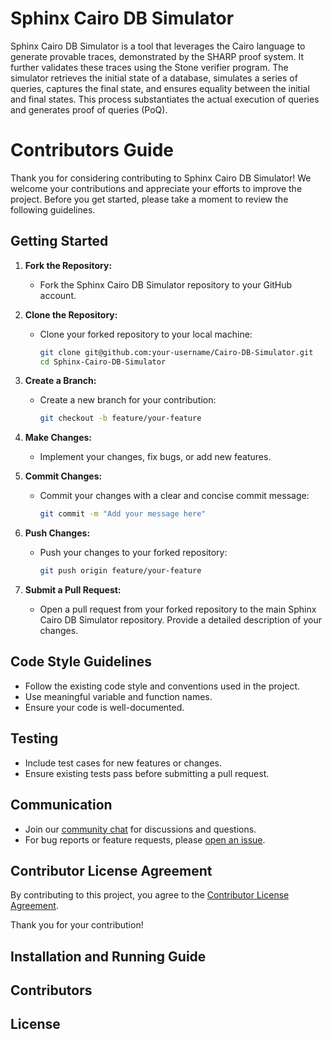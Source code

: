 # Sphinx Cairo DB Simulator

Sphinx Cairo DB Simulator is a tool that leverages the Cairo language to generate provable traces, demonstrated by the SHARP proof system. It further validates these traces using the Stone verifier program. The simulator retrieves the initial state of a database, simulates a series of queries, captures the final state, and ensures equality between the initial and final states. This process substantiates the actual execution of queries and generates proof of queries (PoQ).

# Contributors Guide

Thank you for considering contributing to Sphinx Cairo DB Simulator! We welcome your contributions and appreciate your efforts to improve the project. Before you get started, please take a moment to review the following guidelines.

## Getting Started

1. **Fork the Repository:**

   - Fork the Sphinx Cairo DB Simulator repository to your GitHub account.

2. **Clone the Repository:**

   - Clone your forked repository to your local machine:
     ```bash
     git clone git@github.com:your-username/Cairo-DB-Simulator.git
     cd Sphinx-Cairo-DB-Simulator
     ```

3. **Create a Branch:**

   - Create a new branch for your contribution:
     ```bash
     git checkout -b feature/your-feature
     ```

4. **Make Changes:**

   - Implement your changes, fix bugs, or add new features.

5. **Commit Changes:**

   - Commit your changes with a clear and concise commit message:
     ```bash
     git commit -m "Add your message here"
     ```

6. **Push Changes:**

   - Push your changes to your forked repository:
     ```bash
     git push origin feature/your-feature
     ```

7. **Submit a Pull Request:**
   - Open a pull request from your forked repository to the main Sphinx Cairo DB Simulator repository. Provide a detailed description of your changes.

## Code Style Guidelines

- Follow the existing code style and conventions used in the project.
- Use meaningful variable and function names.
- Ensure your code is well-documented.

## Testing

- Include test cases for new features or changes.
- Ensure existing tests pass before submitting a pull request.

## Communication

- Join our [community chat](#) for discussions and questions.
- For bug reports or feature requests, please [open an issue](https://github.com/SphinxDB/Cairo-DB-Simulator/issues).

## Contributor License Agreement

By contributing to this project, you agree to the [Contributor License Agreement](#).

Thank you for your contribution!

## Installation and Running Guide

## Contributors

## License
